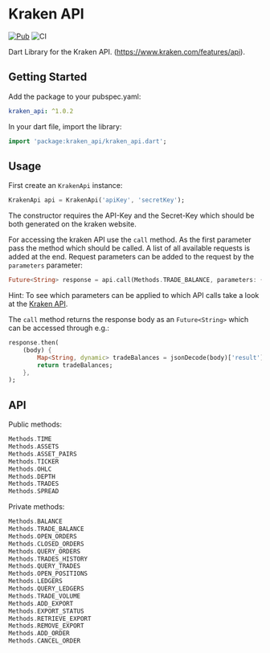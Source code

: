 # Kraken API
[![Pub](https://img.shields.io/pub/v/grouped_list.svg)](https://pub.dev/packages/kraken_api)
![CI](https://github.com/Dimibe/kraken_api/workflows/CI/badge.svg?branch=master)

Dart Library for the Kraken API. (https://www.kraken.com/features/api).

## Getting Started

 Add the package to your pubspec.yaml:

 ```yaml
 kraken_api: ^1.0.2
 ```
 
 In your dart file, import the library:

 ```Dart
import 'package:kraken_api/kraken_api.dart';
 ``` 

 ## Usage

First create an `KrakenApi` instance:

 ```Dart
 KrakenApi api = KrakenApi('apiKey', 'secretKey');
 ```

 The constructor requires the API-Key and the Secret-Key which  should be both generated on the kraken website. 

 For accessing the kraken API use the `call` method.
 As the first parameter pass the method which should be called. A list of all available requests is added at the end. 
 Request parameters can be added to the request by the `parameters` parameter:

```Dart
Future<String> response = api.call(Methods.TRADE_BALANCE, parameters: {'asset': 'ZEUR'});
```

Hint: To see which parameters can be applied to which API calls take a look at the [Kraken API](https://www.kraken.com/features/api).

The `call` method returns the response body as an `Future<String>` which can be accessed through e.g.: 
```Dart
response.then(
    (body) {
        Map<String, dynamic> tradeBalances = jsonDecode(body)['result'];
        return tradeBalances;
    },
);
 ```

 ## API

 Public methods:

```Dart
Methods.TIME 
Methods.ASSETS
Methods.ASSET_PAIRS 
Methods.TICKER 
Methods.OHLC 
Methods.DEPTH 
Methods.TRADES
Methods.SPREAD 
```

Private methods:

```Dart
Methods.BALANCE
Methods.TRADE_BALANCE
Methods.OPEN_ORDERS 
Methods.CLOSED_ORDERS 
Methods.QUERY_ORDERS
Methods.TRADES_HISTORY 
Methods.QUERY_TRADES 
Methods.OPEN_POSITIONS 
Methods.LEDGERS 
Methods.QUERY_LEDGERS
Methods.TRADE_VOLUME 
Methods.ADD_EXPORT
Methods.EXPORT_STATUS 
Methods.RETRIEVE_EXPORT 
Methods.REMOVE_EXPORT 
Methods.ADD_ORDER
Methods.CANCEL_ORDER 
```

